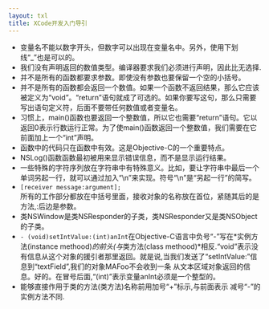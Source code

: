 ```yaml
---
layout: txl
title: XCode开发入门导引
---
```


 - 变量名不能以数字开头，但数字可以出现在变量名中。另外，使用下划线“_”也是可以的。
 - 我们没有声明返回的数值类型。编译器要求我们必须进行声明，因此比无选择.
 - 并不是所有的函数都要求参数。即使没有参数也要保留一个空的小括号。
 - 并不是所有的函数都会返回一个数值。如果一个函数不返回结果，那么它应该被定义为“void”。“return”语句就成了可选的。如果你要写这句，那么只需要写出语句定义符，后面不要带任何数值或者变量名。
 - 习惯上，main()函数也要返回一个整数值，所以它也需要“return”语句。它以返回0表示行数运行正常。为了使main()函数返回一个整数值，我们需要在它前面加上一个“int”声明。
 - 函数中的代码只在函数中有效。这是Objective-C的一个重要特点。
 - NSLog()函数函数最初被用来显示错误信息，而不是显示运行结果。
 - 一些特殊的字符序列放在字符串中有特殊意义。比如，要让字符串中最后一个单词另起一行，就可以通过加入“\n”来实现。符号“\n”是“另起一行”的简写。
 - ```[receiver message:argument];```  
 所有的工作部分都放在中括号里面，接收对象的名称放在首位，紧随其后的是方法,:后边是参数。
 - 类NSWindow是类NSResponder的子类，类NSResponder又是类NSObject的子类。
 - ```- (void)setIntValue:(int)anInt```在Objective-C语言中负号“-”写在*实例方法(instance methood)*的前头(与*类方法(class methood)*相反.“void”表示没有信息从这个对象的援引者那里返回。就是说,当我们发送了“setIntValue:”信息到“textField”,我们的对象MAFoo不会收到一条 从文本区域对象返回的信息。好的。在冒号后面,“(int)”表示变量anInt必须是一个整型的。
 - 能够直接作用于类的方法(类方法)名称前用加号“+”标示,与前面表示 减号“-”的实例方法不同.